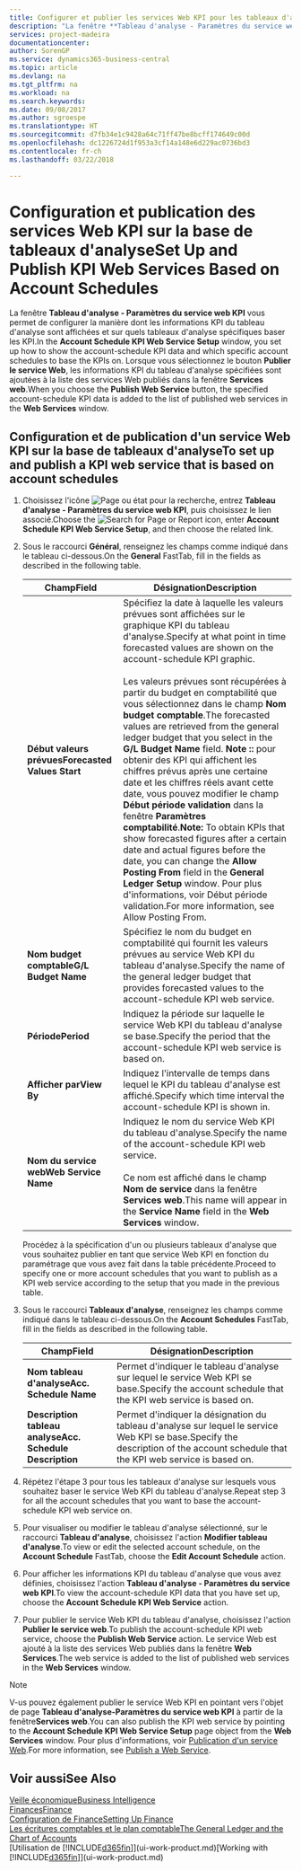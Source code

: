 ```yaml
---
title: Configurer et publier les services Web KPI pour les tableaux d'analyse | Microsoft Docs
description: "La fenêtre **Tableau d'analyse - Paramètres du service web KPI** vous permet de configurer la manière dont les informations KPI du tableau d'analyse sont affichées et sur quels tableaux d'analyse spécifiques baser les KPI."
services: project-madeira
documentationcenter: 
author: SorenGP
ms.service: dynamics365-business-central
ms.topic: article
ms.devlang: na
ms.tgt_pltfrm: na
ms.workload: na
ms.search.keywords: 
ms.date: 09/08/2017
ms.author: sgroespe
ms.translationtype: HT
ms.sourcegitcommit: d7fb34e1c9428a64c71ff47be8bcff174649c00d
ms.openlocfilehash: dc1226724d1f953a3cf14a148e6d229ac0736bd3
ms.contentlocale: fr-ch
ms.lasthandoff: 03/22/2018

---
```

# <a name="set-up-and-publish-kpi-web-services-based-on-account-schedules"></a><span data-ttu-id="f78bb-103">Configuration et publication des services Web KPI sur la base de tableaux d'analyse</span><span class="sxs-lookup"><span data-stu-id="f78bb-103">Set Up and Publish KPI Web Services Based on Account Schedules</span></span>
<span data-ttu-id="f78bb-104">La fenêtre **Tableau d'analyse - Paramètres du service web KPI** vous permet de configurer la manière dont les informations KPI du tableau d'analyse sont affichées et sur quels tableaux d'analyse spécifiques baser les KPI.</span><span class="sxs-lookup"><span data-stu-id="f78bb-104">In the **Account Schedule KPI Web Service Setup** window, you set up how to show the account-schedule KPI data and which specific account schedules to base the KPIs on.</span></span> <span data-ttu-id="f78bb-105">Lorsque vous sélectionnez le bouton **Publier le service Web**, les informations KPI du tableau d'analyse spécifiées sont ajoutées à la liste des services Web publiés dans la fenêtre **Services web**.</span><span class="sxs-lookup"><span data-stu-id="f78bb-105">When you choose the **Publish Web Service** button, the specified account-schedule KPI data is added to the list of published web services in the **Web Services** window.</span></span>  

## <a name="to-set-up-and-publish-a-kpi-web-service-that-is-based-on-account-schedules"></a><span data-ttu-id="f78bb-106">Configuration et de publication d'un service Web KPI sur la base de tableaux d'analyse</span><span class="sxs-lookup"><span data-stu-id="f78bb-106">To set up and publish a KPI web service that is based on account schedules</span></span>  

1.  <span data-ttu-id="f78bb-107">Choisissez l'icône ![Page ou état pour la recherche](media/ui-search/search_small.png "icône Page ou état pour la recherche"), entrez **Tableau d'analyse - Paramètres du service web KPI**, puis choisissez le lien associé.</span><span class="sxs-lookup"><span data-stu-id="f78bb-107">Choose the ![Search for Page or Report](media/ui-search/search_small.png "Search for Page or Report icon") icon, enter **Account Schedule KPI Web Service Setup**, and then choose the related link.</span></span>  
2.  <span data-ttu-id="f78bb-108">Sous le raccourci **Général**, renseignez les champs comme indiqué dans le tableau ci-dessous.</span><span class="sxs-lookup"><span data-stu-id="f78bb-108">On the **General** FastTab, fill in the fields as described in the following table.</span></span>  

    |<span data-ttu-id="f78bb-109">Champ</span><span class="sxs-lookup"><span data-stu-id="f78bb-109">Field</span></span>|<span data-ttu-id="f78bb-110">Désignation</span><span class="sxs-lookup"><span data-stu-id="f78bb-110">Description</span></span>|  
    |---------------------------------|---------------------------------------|  
    |<span data-ttu-id="f78bb-111">**Début valeurs prévues**</span><span class="sxs-lookup"><span data-stu-id="f78bb-111">**Forecasted Values Start**</span></span>|<span data-ttu-id="f78bb-112">Spécifiez la date à laquelle les valeurs prévues sont affichées sur le graphique KPI du tableau d'analyse.</span><span class="sxs-lookup"><span data-stu-id="f78bb-112">Specify at what point in time forecasted values are shown on the account-schedule KPI graphic.</span></span><br /><br /> <span data-ttu-id="f78bb-113">Les valeurs prévues sont récupérées à partir du budget en comptabilité que vous sélectionnez dans le champ **Nom budget comptable**.</span><span class="sxs-lookup"><span data-stu-id="f78bb-113">The forecasted values are retrieved from the general ledger budget that you select in the **G/L Budget Name** field.</span></span> <span data-ttu-id="f78bb-114">**Note ::** pour obtenir des KPI qui affichent les chiffres prévus après une certaine date et les chiffres réels avant cette date, vous pouvez modifier le champ **Début période validation** dans la fenêtre **Paramètres comptabilité**.</span><span class="sxs-lookup"><span data-stu-id="f78bb-114">**Note:**  To obtain KPIs that show forecasted figures after a certain date and actual figures before the date, you can change the **Allow Posting From** field in the **General Ledger Setup** window.</span></span> <span data-ttu-id="f78bb-115">Pour plus d'informations, voir Début période validation.</span><span class="sxs-lookup"><span data-stu-id="f78bb-115">For more information, see Allow Posting From.</span></span>|  
    |<span data-ttu-id="f78bb-116">**Nom budget comptable**</span><span class="sxs-lookup"><span data-stu-id="f78bb-116">**G/L Budget Name**</span></span>|<span data-ttu-id="f78bb-117">Spécifiez le nom du budget en comptabilité qui fournit les valeurs prévues au service Web KPI du tableau d'analyse.</span><span class="sxs-lookup"><span data-stu-id="f78bb-117">Specify the name of the general ledger budget that provides forecasted values to the account-schedule KPI web service.</span></span>|  
    |<span data-ttu-id="f78bb-118">**Période**</span><span class="sxs-lookup"><span data-stu-id="f78bb-118">**Period**</span></span>|<span data-ttu-id="f78bb-119">Indiquez la période sur laquelle le service Web KPI du tableau d'analyse se base.</span><span class="sxs-lookup"><span data-stu-id="f78bb-119">Specify the period that the account-schedule KPI web service is based on.</span></span>|  
    |<span data-ttu-id="f78bb-120">**Afficher par**</span><span class="sxs-lookup"><span data-stu-id="f78bb-120">**View By**</span></span>|<span data-ttu-id="f78bb-121">Indiquez l'intervalle de temps dans lequel le KPI du tableau d'analyse est affiché.</span><span class="sxs-lookup"><span data-stu-id="f78bb-121">Specify which time interval the account-schedule KPI is shown in.</span></span>|  
    |<span data-ttu-id="f78bb-122">**Nom du service web**</span><span class="sxs-lookup"><span data-stu-id="f78bb-122">**Web Service Name**</span></span>|<span data-ttu-id="f78bb-123">Indiquez le nom du service Web KPI du tableau d'analyse.</span><span class="sxs-lookup"><span data-stu-id="f78bb-123">Specify the name of the account-schedule KPI web service.</span></span><br /><br /> <span data-ttu-id="f78bb-124">Ce nom est affiché dans le champ **Nom de service** dans la fenêtre **Services web**.</span><span class="sxs-lookup"><span data-stu-id="f78bb-124">This name will appear in the **Service Name** field in the **Web Services** window.</span></span>|  

    <span data-ttu-id="f78bb-125">Procédez à la spécification d'un ou plusieurs tableaux d'analyse que vous souhaitez publier en tant que service Web KPI en fonction du paramétrage que vous avez fait dans la table précédente.</span><span class="sxs-lookup"><span data-stu-id="f78bb-125">Proceed to specify one or more account schedules that you want to publish as a KPI web service according to the setup that you made in the previous table.</span></span>  

3.  <span data-ttu-id="f78bb-126">Sous le raccourci **Tableaux d'analyse**, renseignez les champs comme indiqué dans le tableau ci-dessous.</span><span class="sxs-lookup"><span data-stu-id="f78bb-126">On the **Account Schedules** FastTab, fill in the fields as described in the following table.</span></span>  

    |<span data-ttu-id="f78bb-127">Champ</span><span class="sxs-lookup"><span data-stu-id="f78bb-127">Field</span></span>|<span data-ttu-id="f78bb-128">Désignation</span><span class="sxs-lookup"><span data-stu-id="f78bb-128">Description</span></span>|  
    |---------------------------------|---------------------------------------|  
    |<span data-ttu-id="f78bb-129">**Nom tableau d'analyse**</span><span class="sxs-lookup"><span data-stu-id="f78bb-129">**Acc. Schedule Name**</span></span>|<span data-ttu-id="f78bb-130">Permet d'indiquer le tableau d'analyse sur lequel le service Web KPI se base.</span><span class="sxs-lookup"><span data-stu-id="f78bb-130">Specify the account schedule that the KPI web service is based on.</span></span>|  
    |<span data-ttu-id="f78bb-131">**Description tableau analyse**</span><span class="sxs-lookup"><span data-stu-id="f78bb-131">**Acc. Schedule Description**</span></span>|<span data-ttu-id="f78bb-132">Permet d'indiquer la désignation du tableau d'analyse sur lequel le service Web KPI se base.</span><span class="sxs-lookup"><span data-stu-id="f78bb-132">Specify the description of the account schedule that the KPI web service is based on.</span></span>|  

4.  <span data-ttu-id="f78bb-133">Répétez l'étape 3 pour tous les tableaux d'analyse sur lesquels vous souhaitez baser le service Web KPI du tableau d'analyse.</span><span class="sxs-lookup"><span data-stu-id="f78bb-133">Repeat step 3 for all the account schedules that you want to base the account-schedule KPI web service on.</span></span>  
5.  <span data-ttu-id="f78bb-134">Pour visualiser ou modifier le tableau d'analyse sélectionné, sur le raccourci **Tableau d'analyse**, choisissez l'action **Modifier tableau d'analyse**.</span><span class="sxs-lookup"><span data-stu-id="f78bb-134">To view or edit the selected account schedule, on the **Account Schedule** FastTab, choose the **Edit Account Schedule** action.</span></span>  
6.  <span data-ttu-id="f78bb-135">Pour afficher les informations KPI du tableau d'analyse que vous avez définies, choisissez l'action **Tableau d'analyse - Paramètres du service web KPI**.</span><span class="sxs-lookup"><span data-stu-id="f78bb-135">To view the account-schedule KPI data that you have set up, choose the **Account Schedule KPI Web Service** action.</span></span>  
7.  <span data-ttu-id="f78bb-136">Pour publier le service Web KPI du tableau d'analyse, choisissez l'action **Publier le service web**.</span><span class="sxs-lookup"><span data-stu-id="f78bb-136">To publish the account-schedule KPI web service, choose the **Publish Web Service** action.</span></span> <span data-ttu-id="f78bb-137">Le service Web est ajouté à la liste des services Web publiés dans la fenêtre **Web Services**.</span><span class="sxs-lookup"><span data-stu-id="f78bb-137">The web service is added to the list of published web services in the **Web Services** window.</span></span>  

> [!NOTE]  
>  <span data-ttu-id="f78bb-138">V-us pouvez également publier le service Web KPI en pointant vers l'objet de page **Tableau d'analyse\-Paramètres du service web KPI** à partir de la fenêtre**Services web**.</span><span class="sxs-lookup"><span data-stu-id="f78bb-138">You can also publish the KPI web service by pointing to the **Account Schedule KPI Web Service Setup** page object from the **Web Services** window.</span></span> <span data-ttu-id="f78bb-139">Pour plus d'informations, voir [Publication d'un service Web](across-how-publish-web-service.md).</span><span class="sxs-lookup"><span data-stu-id="f78bb-139">For more information, see [Publish a Web Service](across-how-publish-web-service.md).</span></span>  

## <a name="see-also"></a><span data-ttu-id="f78bb-140">Voir aussi</span><span class="sxs-lookup"><span data-stu-id="f78bb-140">See Also</span></span>  
[<span data-ttu-id="f78bb-141">Veille économique</span><span class="sxs-lookup"><span data-stu-id="f78bb-141">Business Intelligence</span></span>](bi.md)  
[<span data-ttu-id="f78bb-142">Finances</span><span class="sxs-lookup"><span data-stu-id="f78bb-142">Finance</span></span>](finance.md)  
[<span data-ttu-id="f78bb-143">Configuration de Finance</span><span class="sxs-lookup"><span data-stu-id="f78bb-143">Setting Up Finance</span></span>](finance-setup-finance.md)  
[<span data-ttu-id="f78bb-144">Les écritures comptables et le plan comptable</span><span class="sxs-lookup"><span data-stu-id="f78bb-144">The General Ledger and the Chart of Accounts</span></span>](finance-general-ledger.md)  
<span data-ttu-id="f78bb-145">[Utilisation de [!INCLUDE[d365fin](includes/d365fin_md.md)]](ui-work-product.md)</span><span class="sxs-lookup"><span data-stu-id="f78bb-145">[Working with [!INCLUDE[d365fin](includes/d365fin_md.md)]](ui-work-product.md)</span></span>

